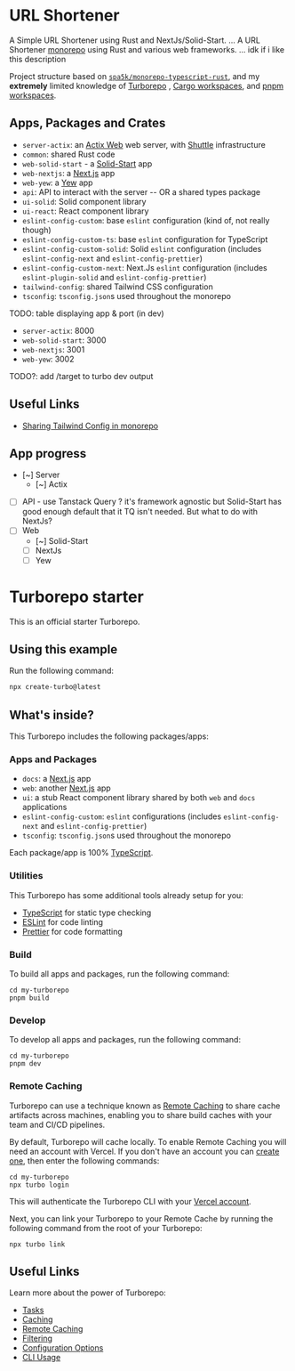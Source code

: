 # URL Shortener

A Simple URL Shortener using Rust and NextJs/Solid-Start.
...
A URL Shortener [monorepo](https://turbo.build/repo) using Rust and various web frameworks.
... idk if i like this description

Project structure based on [`spa5k/monorepo-typescript-rust`](https://github.com/spa5k/monorepo-typescript-rust), and my **extremely**
limited knowledge of
[Turborepo](https://turbo.build/repo)
,
[Cargo workspaces](https://doc.rust-lang.org/book/ch14-03-cargo-workspaces.html),
and
[pnpm workspaces](https://pnpm.io/workspaces).

## Apps, Packages and Crates

- `server-actix`: an [Actix Web](https://actix.rs/) web server, with [Shuttle](https://www.shuttle.rs/) infrastructure
- `common`: shared Rust code
- `web-solid-start` - a [Solid-Start](https://start.solidjs.com/) app
- `web-nextjs`: a [Next.js](https://nextjs.org/) app
- `web-yew`: a [Yew](https://yew.rs/) app
- `api`: API to interact with the server -- OR a shared types package
- `ui-solid`: Solid component library
- `ui-react`: React component library
- `eslint-config-custom`: base `eslint` configuration (kind of, not really though)
- `eslint-config-custom-ts`: base `eslint` configuration for TypeScript
- `eslint-config-custom-solid`: Solid `eslint` configuration (includes `eslint-config-next` and `eslint-config-prettier`)
- `eslint-config-custom-next`: Next.Js `eslint` configuration (includes `eslint-plugin-solid` and `eslint-config-prettier`)
- `tailwind-config`: shared Tailwind CSS configuration
- `tsconfig`: `tsconfig.json`s used throughout the monorepo

TODO: table displaying app & port (in dev)
- `server-actix`: 8000
- `web-solid-start`: 3000
- `web-nextjs`: 3001
- `web-yew`: 3002

TODO?: add /target to turbo dev output

## Useful Links

- [Sharing Tailwind Config in monorepo](https://github.com/vercel/turbo/tree/main/examples/with-tailwind)


## App progress

- [~] Server
  - [~] Actix
- [ ] API - use Tanstack Query ? it's framework agnostic but Solid-Start has good enough default that it TQ isn't needed. But what to do with NextJs?
- [ ] Web
  - [~] Solid-Start
  - [ ] NextJs
  - [ ] Yew

# Turborepo starter

This is an official starter Turborepo.

## Using this example

Run the following command:

```sh
npx create-turbo@latest
```

## What's inside?

This Turborepo includes the following packages/apps:

### Apps and Packages

- `docs`: a [Next.js](https://nextjs.org/) app
- `web`: another [Next.js](https://nextjs.org/) app
- `ui`: a stub React component library shared by both `web` and `docs` applications
- `eslint-config-custom`: `eslint` configurations (includes `eslint-config-next` and `eslint-config-prettier`)
- `tsconfig`: `tsconfig.json`s used throughout the monorepo

Each package/app is 100% [TypeScript](https://www.typescriptlang.org/).

### Utilities

This Turborepo has some additional tools already setup for you:

- [TypeScript](https://www.typescriptlang.org/) for static type checking
- [ESLint](https://eslint.org/) for code linting
- [Prettier](https://prettier.io) for code formatting

### Build

To build all apps and packages, run the following command:

```
cd my-turborepo
pnpm build
```

### Develop

To develop all apps and packages, run the following command:

```
cd my-turborepo
pnpm dev
```

### Remote Caching

Turborepo can use a technique known as [Remote Caching](https://turbo.build/repo/docs/core-concepts/remote-caching) to share cache artifacts across machines, enabling you to share build caches with your team and CI/CD pipelines.

By default, Turborepo will cache locally. To enable Remote Caching you will need an account with Vercel. If you don't have an account you can [create one](https://vercel.com/signup), then enter the following commands:

```
cd my-turborepo
npx turbo login
```

This will authenticate the Turborepo CLI with your [Vercel account](https://vercel.com/docs/concepts/personal-accounts/overview).

Next, you can link your Turborepo to your Remote Cache by running the following command from the root of your Turborepo:

```
npx turbo link
```

## Useful Links

Learn more about the power of Turborepo:

- [Tasks](https://turbo.build/repo/docs/core-concepts/monorepos/running-tasks)
- [Caching](https://turbo.build/repo/docs/core-concepts/caching)
- [Remote Caching](https://turbo.build/repo/docs/core-concepts/remote-caching)
- [Filtering](https://turbo.build/repo/docs/core-concepts/monorepos/filtering)
- [Configuration Options](https://turbo.build/repo/docs/reference/configuration)
- [CLI Usage](https://turbo.build/repo/docs/reference/command-line-reference)

